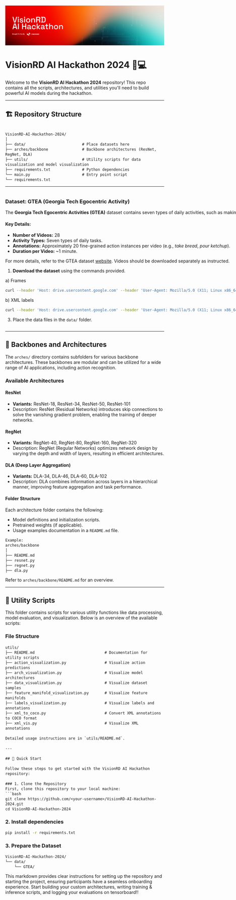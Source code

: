 ![alt text](assets/Banner.png)

# VisionRD AI Hackathon 2024 🧠💻

Welcome to the **VisionRD AI Hackathon 2024** repository! This repo contains all the scripts, architectures, and utilities you'll need to build powerful AI models during the hackathon.

---

## 🏗️ Repository Structure
```plaintext

VisionRD-AI-Hackathon-2024/
│
├── data/                         # Place datasets here
├── arches/backbone               # Backbone architectures (ResNet, RegNet, DLA)
├── utils/                        # Utility scripts for data visualization and model visualization
├── requirements.txt              # Python dependencies
└── main.py                       # Entry point script
└── requirements.txt                

```
---

<div style="display: flex; align-items: center;">

<div style="flex: 1; padding-right: 10px;">
  
### Dataset: GTEA (Georgia Tech Egocentric Activity)

The **Georgia Tech Egocentric Activities (GTEA)** dataset contains seven types of daily activities, such as making a sandwich, tea, or coffee. Each activity is performed by four different people, resulting in a total of 28 videos. 

#### Key Details:
- **Number of Videos:** 28
- **Activity Types:** Seven types of daily tasks.
- **Annotations:** Approximately 20 fine-grained action instances per video (e.g., *take bread*, *pour ketchup*).
- **Duration per Video:** ~1 minute.

For more details, refer to the GTEA dataset [website](https://sites.google.com/view/gtea/). Videos should be downloaded separately as instructed.

1. **Download the dataset** using the commands provided.
   
a) Frames
```bash
curl --header 'Host: drive.usercontent.google.com' --header 'User-Agent: Mozilla/5.0 (X11; Linux x86_64) AppleWebKit/537.36 (KHTML, like Gecko) Chrome/131.0.0.0 Safari/537.36' --header 'Accept: text/html,application/xhtml+xml,application/xml;q=0.9,image/avif,image/webp,image/apng,*/*;q=0.8,application/signed-exchange;v=b3;q=0.7' --header 'Accept-Language: en-US,en;q=0.9' --header 'Cookie: SID=g.a000qwiaJlolXbhN11L5-H1WXFBFzNWynLvRmc36IuMnFeHFcQcJUeTloFCEe7csMRCAC79wYAACgYKAdISARESFQHGX2Mi8kfom36lGieNggp7k9XZ-hoVAUF8yKrR74DzXMHxwXbiw_sJM9GQ0076; __Secure-1PSID=g.a000qwiaJlolXbhN11L5-H1WXFBFzNWynLvRmc36IuMnFeHFcQcJqvTk_JbtNxTJMaSJW9bPYgACgYKAdYSARESFQHGX2MiP_vO50mk522Qiv_a8jBmWRoVAUF8yKp2syVnKs000m6difZzdaM40076; __Secure-3PSID=g.a000qwiaJlolXbhN11L5-H1WXFBFzNWynLvRmc36IuMnFeHFcQcJlKkmlLflGfj00nLkQ4lskQACgYKASISARESFQHGX2Miv7f-atLek2THp1522xvB9BoVAUF8yKrdcBFMxgrssRFQGuS6MA1y0076; HSID=ArsKQ29liLTmosFId; SSID=ADAcNUyjTopvSdCpp; APISID=xumKUawauVNa1nL7/AIlYQ2yCpFALNogGh; SAPISID=JiK0-V6SMLHT5NzR/ArS3sFRHrpOhbnrug; __Secure-1PAPISID=JiK0-V6SMLHT5NzR/ArS3sFRHrpOhbnrug; __Secure-3PAPISID=JiK0-V6SMLHT5NzR/ArS3sFRHrpOhbnrug; AEC=AZ6Zc-V0Yh-_mNLx4X_bEXoJHzh2rp2To3AGDpFWQLnCinZEqdQ0RVviDw; NID=519=to_AOBz2J2hHPmOnN4KbxKj9t-d1iwLTE7hwf1SmylwxS2tvXAneWtEAI6sLeUANqRTgP5VxkxXvE9eDT3kKUubzSBh1x7A2ysD_btdXqfOakBlHw20gxiiTqhF7iVGLARDlfff8nyrRflGbc7TiLLKl5baCUCVV-g-hY28CY6E3k400fE3-07L4t0EvZEtXnya1nUBXQ3Z9j83hRCSWiihEqhGsVt0mPJy7u73RXu_Yt-D3qtCM-iEkMUrXeBk5W6gJj6zLVTeSENXINxjr3m2V_kx5hyCxhni3oZo0vUr2E7s9ATEGBr2vEOQ9UAWHIE0V6JLofi6exSzoaq60MIYo0izSeglbH0GK6VTTc8X3ZisS3rJ2rliWBgT0hZA4v6VDI2OdCNgOJ3jKbqPwLRTCfUdpe6yCo7cLl8jZa37vp8tf7txzO2KrP9Y4eHZJMIseVrNRRFjVJaprP481bDrrDAawEacLRXPplIp0JQwBY8i0m-f7E_U7rXdrhs8azp0OM7xC_xHK6FX_NecY1iGFH81YpjjMgNvwpbHOupasPRZf70BnRGsWVNgOdO9CWdE0wZH3iR46BVcilzAW4N7GzsAuKslXdthss_UIAnr2Lrl6np_K_gCWyuAGXpZcEpdwyQk25DyKSh-tR6w_Nd3yF0pgt9z-58sdu9JzAfkHXH9gxSmojAjLaO8UtzFhph-4V0B3qvSouKam-uV5PUmgKVD7aoW5dvDmisHRsdCWBM7AIgns5SEbIzLmmXNu7vCVO3IRLP8SyS8V; __Secure-1PSIDTS=sidts-CjIBQT4rX2CRK8ZeyTUVRg1saJAdlX2-RLtRCfSHkYHjnbdmadegdLYN6EP1jq3QIc6iChAA; __Secure-3PSIDTS=sidts-CjIBQT4rX2CRK8ZeyTUVRg1saJAdlX2-RLtRCfSHkYHjnbdmadegdLYN6EP1jq3QIc6iChAA; SIDCC=AKEyXzX-yTKAG5k1icMDKndnB0MDZGUU5EqWF8RCg6rWHMkEUMOPN51kjDXUDO1J0q0PKIjCQvCW; __Secure-1PSIDCC=AKEyXzXRoAUCLz2iqfPxSMl6FtOCM7v9eqi_qsk_bHQyr6CtS91CM7OiZfhsx_ncJt6y-Dhp7pZU; __Secure-3PSIDCC=AKEyXzViASQNpxyUmccl1glKNuAipByrPa7iPGL_zqhJoAQBiO3E4iUb2377EYQrc9AZhuENvzc' --header 'Connection: keep-alive' 'https://drive.usercontent.google.com/download?id=1cfz-3DCa9rAIc-K4ySWghzbw9_wsdOUl&export=download&authuser=0&confirm=t&uuid=362fe57f-e601-4409-beea-c01bf704c262&at=APvzH3ph5zW3VsmETSVJVpGAGI7F:1733506309283' -L -o 'gtea_png.zip'
```
b) XML labels
```bash
curl --header 'Host: drive.usercontent.google.com' --header 'User-Agent: Mozilla/5.0 (X11; Linux x86_64) AppleWebKit/537.36 (KHTML, like Gecko) Chrome/131.0.0.0 Safari/537.36' --header 'Accept: text/html,application/xhtml+xml,application/xml;q=0.9,image/avif,image/webp,image/apng,*/*;q=0.8,application/signed-exchange;v=b3;q=0.7' --header 'Accept-Language: en-US,en;q=0.9' --header 'Cookie: SID=g.a000qwiaJlolXbhN11L5-H1WXFBFzNWynLvRmc36IuMnFeHFcQcJUeTloFCEe7csMRCAC79wYAACgYKAdISARESFQHGX2Mi8kfom36lGieNggp7k9XZ-hoVAUF8yKrR74DzXMHxwXbiw_sJM9GQ0076; __Secure-1PSID=g.a000qwiaJlolXbhN11L5-H1WXFBFzNWynLvRmc36IuMnFeHFcQcJqvTk_JbtNxTJMaSJW9bPYgACgYKAdYSARESFQHGX2MiP_vO50mk522Qiv_a8jBmWRoVAUF8yKp2syVnKs000m6difZzdaM40076; __Secure-3PSID=g.a000qwiaJlolXbhN11L5-H1WXFBFzNWynLvRmc36IuMnFeHFcQcJlKkmlLflGfj00nLkQ4lskQACgYKASISARESFQHGX2Miv7f-atLek2THp1522xvB9BoVAUF8yKrdcBFMxgrssRFQGuS6MA1y0076; HSID=ArsKQ29liLTmosFId; SSID=ADAcNUyjTopvSdCpp; APISID=xumKUawauVNa1nL7/AIlYQ2yCpFALNogGh; SAPISID=JiK0-V6SMLHT5NzR/ArS3sFRHrpOhbnrug; __Secure-1PAPISID=JiK0-V6SMLHT5NzR/ArS3sFRHrpOhbnrug; __Secure-3PAPISID=JiK0-V6SMLHT5NzR/ArS3sFRHrpOhbnrug; AEC=AZ6Zc-V0Yh-_mNLx4X_bEXoJHzh2rp2To3AGDpFWQLnCinZEqdQ0RVviDw; NID=519=to_AOBz2J2hHPmOnN4KbxKj9t-d1iwLTE7hwf1SmylwxS2tvXAneWtEAI6sLeUANqRTgP5VxkxXvE9eDT3kKUubzSBh1x7A2ysD_btdXqfOakBlHw20gxiiTqhF7iVGLARDlfff8nyrRflGbc7TiLLKl5baCUCVV-g-hY28CY6E3k400fE3-07L4t0EvZEtXnya1nUBXQ3Z9j83hRCSWiihEqhGsVt0mPJy7u73RXu_Yt-D3qtCM-iEkMUrXeBk5W6gJj6zLVTeSENXINxjr3m2V_kx5hyCxhni3oZo0vUr2E7s9ATEGBr2vEOQ9UAWHIE0V6JLofi6exSzoaq60MIYo0izSeglbH0GK6VTTc8X3ZisS3rJ2rliWBgT0hZA4v6VDI2OdCNgOJ3jKbqPwLRTCfUdpe6yCo7cLl8jZa37vp8tf7txzO2KrP9Y4eHZJMIseVrNRRFjVJaprP481bDrrDAawEacLRXPplIp0JQwBY8i0m-f7E_U7rXdrhs8azp0OM7xC_xHK6FX_NecY1iGFH81YpjjMgNvwpbHOupasPRZf70BnRGsWVNgOdO9CWdE0wZH3iR46BVcilzAW4N7GzsAuKslXdthss_UIAnr2Lrl6np_K_gCWyuAGXpZcEpdwyQk25DyKSh-tR6w_Nd3yF0pgt9z-58sdu9JzAfkHXH9gxSmojAjLaO8UtzFhph-4V0B3qvSouKam-uV5PUmgKVD7aoW5dvDmisHRsdCWBM7AIgns5SEbIzLmmXNu7vCVO3IRLP8SyS8V; __Secure-1PSIDTS=sidts-CjIBQT4rX2CRK8ZeyTUVRg1saJAdlX2-RLtRCfSHkYHjnbdmadegdLYN6EP1jq3QIc6iChAA; __Secure-3PSIDTS=sidts-CjIBQT4rX2CRK8ZeyTUVRg1saJAdlX2-RLtRCfSHkYHjnbdmadegdLYN6EP1jq3QIc6iChAA; SIDCC=AKEyXzWpuKJdT1yREuvdwKp2hOKK2ui4H0I4xASClxxLezWDJoraKLx8y9kSPeXpsH02w0cnhUS3; __Secure-1PSIDCC=AKEyXzU5I5o6uD8SvV4bC-TPpH66_54MOv4mqIfdHf2DMLeKfmznXBGX-lHRiNhLCp_HoQuo5kSG; __Secure-3PSIDCC=AKEyXzUXe5A798ZzMarha0Zg1UHF2vBpKW8UczSciQTUXWHV5vJQkTbib_F7bQSJ9qcIUV0mx90' --header 'Connection: keep-alive' 'https://drive.usercontent.google.com/download?id=13yj_cO8NcOZ0Xv_9xXH_jI0dkCEOGVd8&export=download&authuser=0&confirm=t&uuid=f6910056-00ea-4a26-ba62-3e02c566c963&at=APvzH3r2rFJQat0HDzSvxNhJw8PR:1733506385067' -L -o 'xml_labels.zip'

```
3. Place the data files in the `data/` folder.

</div>

<div style="flex: 1;">
  <img src="assets/dataset.jpg" alt="Dataset Image" style="max-width: 100%; height: auto;">
</div>

</div>



---

## 📜 Backbones and Architectures

The `arches/` directory contains subfolders for various backbone architectures. These backbones are modular and can be utilized for a wide range of AI applications, including action recognition.

### Available Architectures
#### ResNet
- **Variants:** ResNet-18, ResNet-34, ResNet-50, ResNet-101
- Description: ResNet (Residual Networks) introduces skip connections to solve the vanishing gradient problem, enabling the training of deeper networks. 

#### RegNet
- **Variants:** RegNet-40, RegNet-80, RegNet-160, RegNet-320
- Description: RegNet (Regular Networks) optimizes network design by varying the depth and width of layers, resulting in efficient architectures.

#### DLA (Deep Layer Aggregation)
- **Variants:** DLA-34, DLA-46, DLA-60, DLA-102
- Description: DLA combines information across layers in a hierarchical manner, improving feature aggregation and task performance.


#### Folder Structure
Each architecture folder contains the following:
- Model definitions and initialization scripts.
- Pretrained weights (if applicable).
- Usage examples documentation in a `README.md` file.
```plaintext
Example:
arches/backbone
│
├── README.md
├── resnet.py
├── regnet.py
├── dla.py
```
Refer to `arches/backbone/README.md` for an overview.

---

## 🔧 Utility Scripts

This folder contains scripts for various utility functions like data processing, model evaluation, and visualization. Below is an overview of the available scripts:

### File Structure
```plaintext
utils/
├── README.md                               # Documentation for utility scripts
├── action_visualization.py                 # Visualize action predictions
├── arch_visualization.py                   # Visualize model architectures
├── data_visualization.py                   # Visualize dataset samples
├── feature_manifold_visualization.py       # Visualize feature manifolds
├── labels_visualization.py                 # Visualize labels and annotations
├── xml_to_coco.py                          # Convert XML annotations to COCO format
├── xml_vis.py                              # Visualize XML annotations

Detailed usage instructions are in `utils/README.md`.

---

## 🚀 Quick Start

Follow these steps to get started with the VisionRD AI Hackathon repository:

### 1. Clone the Repository
First, clone this repository to your local machine:
```bash
git clone https://github.com/<your-username>/VisionRD-AI-Hackathon-2024.git
cd VisionRD-AI-Hackathon-2024
```

### 2. Install dependencies
```bash
pip install -r requirements.txt
```

### 3. Prepare the Dataset
```plaintext
VisionRD-AI-Hackathon-2024/
└── data/
    └── GTEA/
```


This markdown provides clear instructions for setting up the repository and starting the project, ensuring participants have a seamless onboarding experience. Start building your custom architectures, writing training & inference scripts, and logging your evaluations on tensorboard!!

